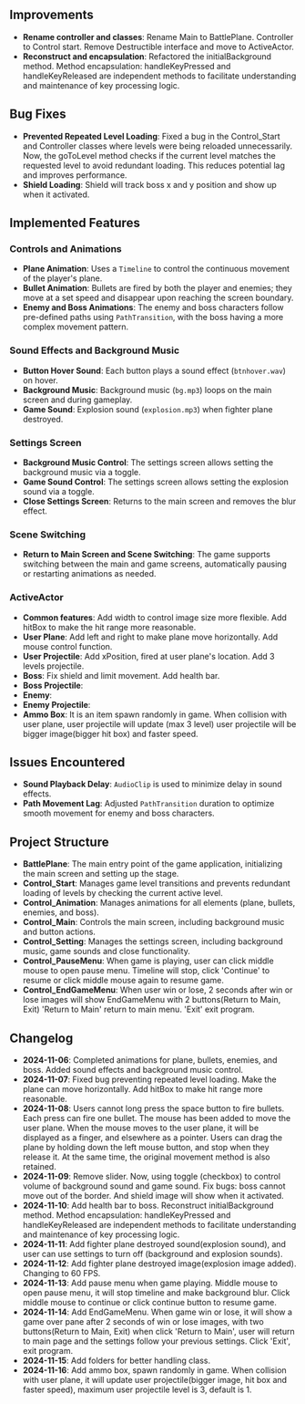 ## Improvements
- **Rename controller and classes**: Rename Main to BattlePlane. Controller to Control start. 
Remove Destructible interface and move to ActiveActor.
- **Reconstruct and encapsulation**: Refactored the initialBackground method. Method encapsulation:
handleKeyPressed and handleKeyReleased are independent methods to facilitate understanding and maintenance of key processing logic.

## Bug Fixes
- **Prevented Repeated Level Loading**: Fixed a bug in the Control_Start 
and Controller classes where levels were being reloaded unnecessarily.
Now, the goToLevel method checks if the current level matches the requested level to
avoid redundant loading. This reduces potential lag and improves performance.
- **Shield Loading**: Shield will track boss x and y position and show up when it activated.

## Implemented Features

### Controls and Animations

- **Plane Animation**: Uses a `Timeline` to control the continuous movement of the player's plane.
- **Bullet Animation**: Bullets are fired by both the player and enemies; 
they move at a set speed and disappear upon reaching the screen boundary.
- **Enemy and Boss Animations**: The enemy and boss characters follow pre-defined paths using `PathTransition`, 
with the boss having a more complex movement pattern.

### Sound Effects and Background Music

- **Button Hover Sound**: Each button plays a sound effect (`btnhover.wav`) on hover.
- **Background Music**: Background music (`bg.mp3`) loops on the main screen and during gameplay.
- **Game Sound**: Explosion sound (`explosion.mp3`) when fighter plane destroyed.

### Settings Screen

- **Background Music Control**: The settings screen allows setting the background music via a toggle.
- **Game Sound Control**: The settings screen allows setting the explosion sound via a toggle.
- **Close Settings Screen**: Returns to the main screen and removes the blur effect.

### Scene Switching

- **Return to Main Screen and Scene Switching**: The game supports switching between the main and game screens, 
automatically pausing or restarting animations as needed.

### ActiveActor

- **Common features**: Add width to control image size more flexible. Add hitBox to make the hit range more reasonable.
- **User Plane**: Add left and right to make plane move horizontally. Add mouse control function.
- **User Projectile**: Add xPosition, fired at user plane's location. Add 3 levels projectile.
- **Boss**: Fix shield and limit movement. Add health bar.
- **Boss Projectile**:
- **Enemy**:
- **Enemy Projectile**:
- **Ammo Box**: It is an item spawn randomly in game. When collision with user plane, user projectile will update (max 3 level)
user projectile will be bigger image(bigger hit box) and faster speed.

## Issues Encountered

- **Sound Playback Delay**: `AudioClip` is used to minimize delay in sound effects.
- **Path Movement Lag**: Adjusted `PathTransition` duration to optimize smooth movement for enemy and boss characters.

## Project Structure

- **BattlePlane**: The main entry point of the game application, initializing the main screen and setting up the stage.
- **Control_Start**: Manages game level transitions and prevents redundant loading of levels by checking the current active level.
- **Control_Animation**: Manages animations for all elements (plane, bullets, enemies, and boss).
- **Control_Main**: Controls the main screen, including background music and button actions.
- **Control_Setting**: Manages the settings screen, including background music, game sounds and close functionality.
- **Control_PauseMenu**: When game is playing, user can click middle mouse to open pause menu. Timeline will stop, 
click 'Continue' to resume or click middle mouse again to resume game.
- **Control_EndGameMenu**: When user win or lose, 2 seconds after win or lose images will show EndGameMenu with 2 buttons(Return to Main, Exit)
'Return to Main' return to main menu. 'Exit' exit program.

## Changelog

- **2024-11-06**: Completed animations for plane, bullets, enemies, and boss. Added sound effects and background music control.
- **2024-11-07**: Fixed bug preventing repeated level loading. Make the plane can move horizontally. 
Add hitBox to make hit range more reasonable.
- **2024-11-08**: Users cannot long press the space button to fire bullets. Each press can fire one bullet. 
The mouse has been added to move the user plane. When the mouse moves to the user plane, 
it will be displayed as a finger, and elsewhere as a pointer. 
Users can drag the plane by holding down the left mouse button, and stop when they release it. 
At the same time, the original movement method is also retained.
- **2024-11-09**: Remove slider. Now, using toggle (checkbox) to control volume of background sound and game sound. Fix bugs:
boss cannot move out of the border. And shield image will show when it activated.
- **2024-11-10**: Add health bar to boss. Reconstruct initialBackground method. Method encapsulation:
handleKeyPressed and handleKeyReleased are independent methods to facilitate understanding and maintenance of key processing logic.
- **2024-11-11**: Add fighter plane destroyed sound(explosion sound), and user can use settings to turn off (background and explosion sounds).
- **2024-11-12**: Add fighter plane destroyed image(explosion image added). Changing to 60 FPS.
- **2024-11-13**: Add pause menu when game playing. Middle mouse to open pause menu, it will stop timeline and make background blur.
Click middle mouse to continue or click continue button to resume game.
- **2024-11-14**: Add EndGameMenu. When game win or lose, it will show a game over pane after 2 seconds of win or lose images, with two buttons(Return to Main, Exit)
when click 'Return to Main', user will return to main page and the settings follow your previous settings. Click 'Exit', exit program.
- **2024-11-15**: Add folders for better handling class.
- **2024-11-16**: Add ammo box, spawn randomly in game. When collision with user plane, it will update user projectile(bigger image, hit box and faster speed), 
maximum user projectile level is 3, default is 1.